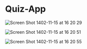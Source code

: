 # Quiz-App
![Screen Shot 1402-11-15 at 16 20 29](https://github.com/HKJ91/Quiz-App/assets/74920157/6bbc10e0-36bf-4cbf-81b2-48dc4651a12b)

![Screen Shot 1402-11-15 at 16 20 51](https://github.com/HKJ91/Quiz-App/assets/74920157/86df7032-b858-4464-99f9-290e7ef027cb)

![Screen Shot 1402-11-15 at 16 20 55](https://github.com/HKJ91/Quiz-App/assets/74920157/ae715778-1b1c-480c-8858-ce9566325bb4)
